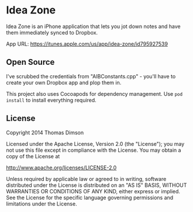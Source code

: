 Idea Zone
=========

Idea Zone is an iPhone application that lets you jot down notes
and have them immediately synced to Dropbox. 

App URL: https://itunes.apple.com/us/app/idea-zone/id795927539

Open Source
-----------

I've scrubbed the credentials from "AIBConstants.cpp" - you'll
have to create your own Dropbox app and plop them in.

This project also uses Cocoapods for dependency management.
Use `pod install` to install everything required.

License
-------

Copyright 2014 Thomas Dimson

Licensed under the Apache License, Version 2.0 (the "License");
you may not use this file except in compliance with the License.
You may obtain a copy of the License at

   http://www.apache.org/licenses/LICENSE-2.0

Unless required by applicable law or agreed to in writing, software
distributed under the License is distributed on an "AS IS" BASIS,
WITHOUT WARRANTIES OR CONDITIONS OF ANY KIND, either express or implied.
See the License for the specific language governing permissions and
limitations under the License.
